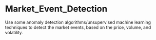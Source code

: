# Market_Event_Detection
Use some anomaly detection algorithms/unsupervised machine learning techniques to detect the market events, based on the price, volume, and volatility.
